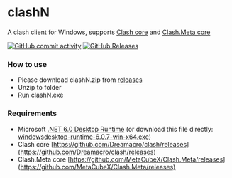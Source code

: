 # clashN
A clash client for Windows, supports [Clash core](https://github.com/Dreamacro/clash) and [Clash.Meta core](https://github.com/MetaCubeX/Clash.Meta)

[![GitHub commit activity](https://img.shields.io/github/commit-activity/m/2dust/clashn)](https://github.com/2dust/clashn/commits/master)
[![GitHub Releases](https://img.shields.io/github/downloads/2dust/clashn/latest/total?logo=github)](https://github.com/2dust/clashn/releases)


### How to use
- Please download clashN.zip from [releases](https://github.com/2dust/clashN/releases)
- Unzip to folder
- Run clashN.exe

### Requirements  
- Microsoft [.NET 6.0 Desktop Runtime](https://dotnet.microsoft.com/zh-cn/download/dotnet/6.0/runtime) (or download this file directly: [windowsdesktop-runtime-6.0.7-win-x64.exe](https://download.visualstudio.microsoft.com/download/pr/dc0e0e83-0115-4518-8b6a-590ed594f38a/65b63e41f6a80decb37fa3c5af79a53d/windowsdesktop-runtime-6.0.7-win-x64.exe))
- Clash core [https://github.com/Dreamacro/clash/releases](https://github.com/Dreamacro/clash/releases)
- Clash.Meta core [https://github.com/MetaCubeX/Clash.Meta/releases](https://github.com/MetaCubeX/Clash.Meta/releases)
